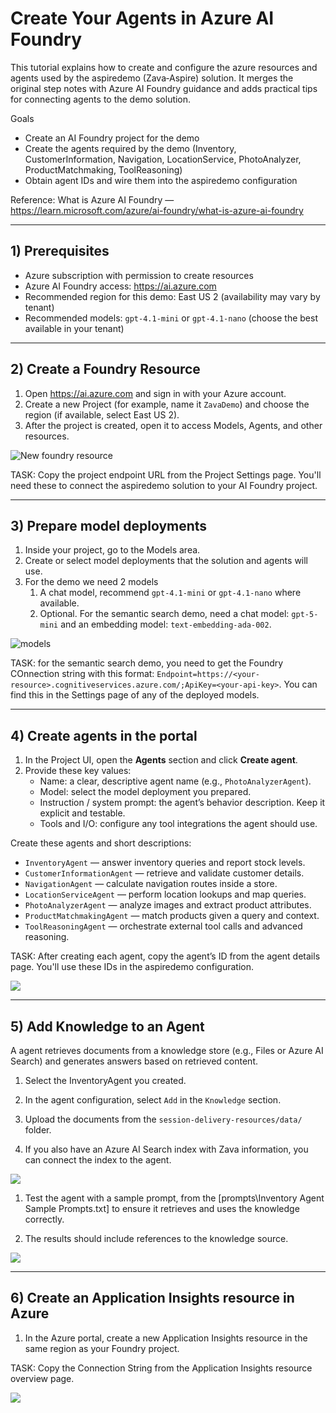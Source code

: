 # Create Your Agents in Azure AI Foundry

This tutorial explains how to create and configure the azure resources and agents used by the aspiredemo (Zava‑Aspire) solution. It merges the original step notes with Azure AI Foundry guidance and adds practical tips for connecting agents to the demo solution.

Goals

- Create an AI Foundry project for the demo
- Create the agents required by the demo (Inventory, CustomerInformation, Navigation, LocationService, PhotoAnalyzer, ProductMatchmaking, ToolReasoning)
- Obtain agent IDs and wire them into the aspiredemo configuration

Reference: What is Azure AI Foundry — <https://learn.microsoft.com/azure/ai-foundry/what-is-azure-ai-foundry>

---

## 1) Prerequisites

- Azure subscription with permission to create resources
- Azure AI Foundry access: <https://ai.azure.com>
- Recommended region for this demo: East US 2 (availability may vary by tenant)
- Recommended models: `gpt-4.1-mini` or `gpt-4.1-nano` (choose the best available in your tenant)

---

## 2) Create a Foundry Resource

1. Open <https://ai.azure.com> and sign in with your Azure account.
2. Create a new Project (for example, name it `ZavaDemo`) and choose the region (if available, select East US 2).
3. After the project is created, open it to access Models, Agents, and other resources.

![New foundry resource](./imgs/01-newfoundryresource.png)

TASK: Copy the project endpoint URL from the Project Settings page. You'll need these to connect the aspiredemo solution to your AI Foundry project.

---

## 3) Prepare model deployments

1. Inside your project, go to the Models area.
1. Create or select model deployments that the solution and agents will use.
1. For the demo we need 2 models
    1. A chat model, recommend `gpt-4.1-mini` or `gpt-4.1-nano` where available.
    1. Optional. For the semantic search demo, need a chat model: `gpt-5-mini` and an embedding model: `text-embedding-ada-002`.

![models](./imgs/05-models.png)

TASK: for the semantic search demo, you need to get the Foundry COnnection string with this format: `Endpoint=https://<your-resource>.cognitiveservices.azure.com/;ApiKey=<your-api-key>`. You can find this in the Settings page of any of the deployed models.

---

## 4) Create agents in the portal

1. In the Project UI, open the **Agents** section and click **Create agent**.
2. Provide these key values:
   - Name: a clear, descriptive agent name (e.g., `PhotoAnalyzerAgent`).
   - Model: select the model deployment you prepared.
   - Instruction / system prompt: the agent’s behavior description. Keep it explicit and testable.
   - Tools and I/O: configure any tool integrations the agent should use.

Create these agents and short descriptions:

- `InventoryAgent` — answer inventory queries and report stock levels.
- `CustomerInformationAgent` — retrieve and validate customer details.
- `NavigationAgent` — calculate navigation routes inside a store.
- `LocationServiceAgent` — perform location lookups and map queries.
- `PhotoAnalyzerAgent` — analyze images and extract product attributes.
- `ProductMatchmakingAgent` — match products given a query and context.
- `ToolReasoningAgent` — orchestrate external tool calls and advanced reasoning.

TASK: After creating each agent, copy the agent’s ID from the agent details page. You'll use these IDs in the aspiredemo configuration.

![](./imgs/10-agents.png)

---

## 5) Add Knowledge to an Agent

A agent retrieves documents from a knowledge store (e.g., Files or Azure AI Search) and generates answers based on retrieved content.

1. Select the InventoryAgent you created.

1. In the agent configuration, select `Add` in the `Knowledge` section.

1. Upload the documents from the `session-delivery-resources/data/` folder.

1. If you also have an Azure AI Search index with Zava information, you can connect the index to the agent.

![](./imgs/20-AddKnowledgeToAgent.png)

1. Test the agent with a sample prompt, from the [prompts\Inventory Agent Sample Prompts.txt]  to ensure it retrieves and uses the knowledge correctly.

1. The results should include references to the knowledge source.

![](./imgs/25-AgentResponseWithKnowledge.png)

---

## 6) Create an Application Insights resource in Azure

1. In the Azure portal, create a new Application Insights resource in the same region as your Foundry project.

TASK: Copy the Connection String from the Application Insights resource overview page.

![](./imgs/30-GetAppInsightsConnectionString.png)
